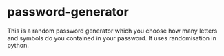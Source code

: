 # password-generator
This is a random password generator which you choose how many letters and symbols do you contained in your password. It uses randomisation in python.
